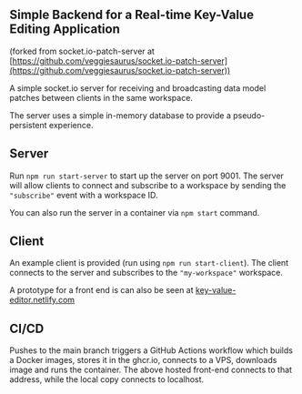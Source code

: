 ## Simple Backend for a Real-time Key-Value Editing Application

(forked from socket.io-patch-server at [https://github.com/veggiesaurus/socket.io-patch-server](https://github.com/veggiesaurus/socket.io-patch-server))

A simple socket.io server for receiving and broadcasting data model patches between clients in the same workspace.

The server uses a simple in-memory database to provide a pseudo-persistent experience.

## Server

Run `npm run start-server` to start up the server on port 9001. The server will allow clients to connect and subscribe to a workspace by sending the `"subscribe"` event with a workspace ID.

You can also run the server in a container via `npm start` command.

## Client

An example client is provided (run using `npm run start-client`). The client connects to the server and subscribes to the `"my-workspace"` workspace.

A prototype for a front end is can also be seen at [key-value-editor.netlify.com](https://key-value-editor.netlify.com)

## CI/CD

Pushes to the main branch triggers a GitHub Actions workflow which builds a Docker images, stores it in the ghcr.io, connects to a VPS, downloads image and runs the container. The above hosted front-end connects to that address, while the local copy connects to localhost.
